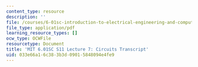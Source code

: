 ```yaml
---
content_type: resource
description: ''
file: /courses/6-01sc-introduction-to-electrical-engineering-and-computer-science-i-spring-2011/033e66a16c383b3d09015848094e4fe9_MIT6_01SC_S11_lec07_300k.pdf
file_type: application/pdf
learning_resource_types: []
ocw_type: OCWFile
resourcetype: Document
title: 'MIT 6.01SC S11 Lecture 7: Circuits Transcript'
uid: 033e66a1-6c38-3b3d-0901-5848094e4fe9
---
```

